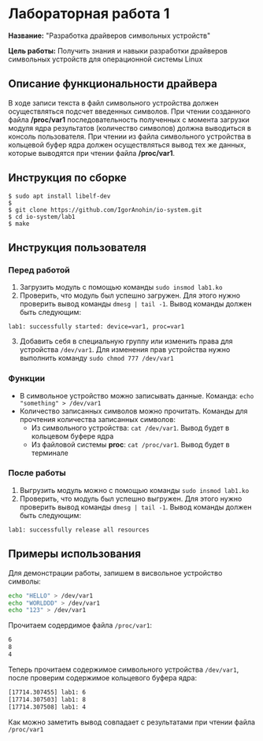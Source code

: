 # Лабораторная работа 1

**Название:** "Разработка драйверов символьных устройств"

**Цель работы:** Получить знания и навыки разработки драйверов символьных устройств для операционной системы Linux

## Описание функциональности драйвера

В ходе записи текста в файл символьного устройства должен осуществляться подсчет введенных символов. При чтении созданного файла **/proc/var1** последовательность полученных с момента загрузки модуля ядра результатов (количество символов) должна выводиться в консоль пользователя.
При чтении из файла символьного устройства в кольцевой буфер ядра должен осуществляться вывод тех же данных, которые выводятся при чтении файла **/proc/var1**.

## Инструкция по сборке

```shell
$ sudo apt install libelf-dev
$
$ git clone https://github.com/IgorAnohin/io-system.git
$ cd io-system/lab1
$ make
```

## Инструкция пользователя
### Перед работой
1) Загрузить модуль с помощью команды `sudo insmod lab1.ko`
2) Проверить, что модуль был успешно загружен. Для этого нужно проверить вывод команды `dmesg | tail -1`. Вывод команды должен быть следующим:
```
lab1: successfully started: device=var1, proc=var1
```
3) Добавить себя в специальную группу или изменить права для устройства `/dev/var1`. Для изменения прав устройства нужно выполнить команду `sudo chmod 777 /dev/var1`

### Функции
- В символьное устройство можно записывать данные. Команда: `echo "something" > /dev/var1`
- Количество записанных символов можно прочитать. Команды для прочтения количества записанных символов:
    - Из символьного устройства: `cat /dev/var1`. Вывод будет в кольцевом буфере ядра
    - Из файловой системы **proc**: `cat /proc/var1`. Вывод будет в терминале

### После работы
1) Выгрузить модуль можно с помощью команды `sudo insmod lab1.ko`
2) Проверить, что модуль был успешно выгружен. Для этого нужно проверить вывод команды `dmesg | tail -1`. Вывод команды должен быть следующим:
```
lab1: successfully release all resources
```

## Примеры использования
Для демонстрации работы, запишем в висвольное устройство символы:
```sh
echo "HELLO" > /dev/var1
echo "WORLDDD" > /dev/var1
echo "123" > /dev/var1
```
Прочитаем содердимое файла `/proc/var1`:
```sh
6
8
4
```

Теперь прочитаем содержимое символьного устройства `/dev/var1`, после проверим содержимое кольцевого буфера ядра:
```sh
[17714.307455] lab1: 6
[17714.307503] lab1: 8
[17714.307508] lab1: 4
```
Как можно заметить вывод совпадает с результатами при чтении файла `/proc/var1`

